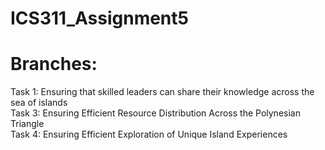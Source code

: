# ICS311_Assignment5

# Branches: </br>
Task 1: Ensuring that skilled leaders can share their knowledge across the sea of islands </br>
Task 3: Ensuring Efficient Resource Distribution Across the Polynesian Triangle </br>
Task 4: Ensuring Efficient Exploration of Unique Island Experiences </br>
